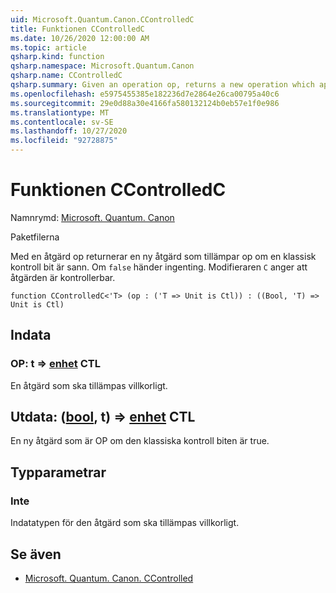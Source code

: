 ```yaml
---
uid: Microsoft.Quantum.Canon.CControlledC
title: Funktionen CControlledC
ms.date: 10/26/2020 12:00:00 AM
ms.topic: article
qsharp.kind: function
qsharp.namespace: Microsoft.Quantum.Canon
qsharp.name: CControlledC
qsharp.summary: Given an operation op, returns a new operation which applies the op if a classical control bit is true. If `false`, nothing happens. The modifier `C` indicates that the operation is controllable.
ms.openlocfilehash: e5975455385e182236d7e2864e26ca00795a40c6
ms.sourcegitcommit: 29e0d88a30e4166fa580132124b0eb57e1f0e986
ms.translationtype: MT
ms.contentlocale: sv-SE
ms.lasthandoff: 10/27/2020
ms.locfileid: "92728875"
---
```

# <a name="ccontrolledc-function"></a>Funktionen CControlledC

Namnrymd: [Microsoft. Quantum. Canon](xref:Microsoft.Quantum.Canon)

Paketfilerna [](https://nuget.org/packages/)


Med en åtgärd op returnerar en ny åtgärd som tillämpar op om en klassisk kontroll bit är sann. Om `false` händer ingenting.
Modifieraren `C` anger att åtgärden är kontrollerbar.

```qsharp
function CControlledC<'T> (op : ('T => Unit is Ctl)) : ((Bool, 'T) => Unit is Ctl)
```


## <a name="input"></a>Indata

### <a name="op--t--unit-ctl"></a>OP: t => [enhet](xref:microsoft.quantum.lang-ref.unit) CTL

En åtgärd som ska tillämpas villkorligt.



## <a name="output--boolt--unit-ctl"></a>Utdata: ([bool](xref:microsoft.quantum.lang-ref.bool), t) => [enhet](xref:microsoft.quantum.lang-ref.unit) CTL

En ny åtgärd som är OP om den klassiska kontroll biten är true.

## <a name="type-parameters"></a>Typparametrar

### <a name="t"></a>Inte

Indatatypen för den åtgärd som ska tillämpas villkorligt.

## <a name="see-also"></a>Se även

- [Microsoft. Quantum. Canon. CControlled](xref:Microsoft.Quantum.Canon.CControlled)